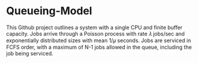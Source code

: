 # Queueing-Model
This Github project outlines a system with a single CPU and finite buffer capacity. Jobs arrive through a Poisson process with rate 𝜆 jobs/sec and exponentially distributed sizes with mean 1/𝜇 seconds. Jobs are serviced in FCFS order, with a maximum of N-1 jobs allowed in the queue, including the job being serviced. 
